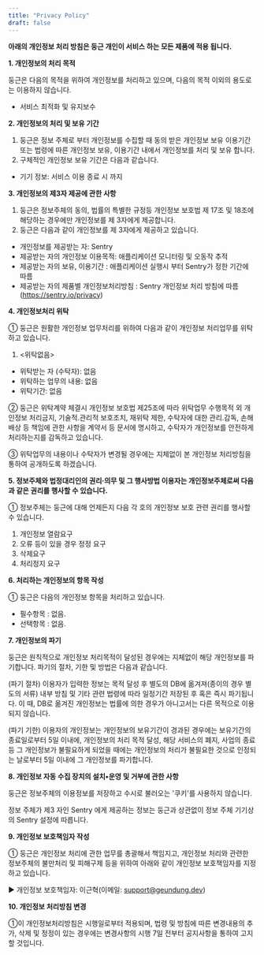 ```yaml
---
title: "Privacy Policy"
draft: false
---
```


**아래의 개인정보 처리 방침은 둥근 개인이 서비스 하는 모든 제품에 적용 됩니다.**

**1. 개인정보의 처리 목적**

둥근은 다음의 목적을 위하여 개인정보를 처리하고 있으며, 다음의 목적 이외의 용도로는 이용하지 않습니다.

- 서비스 최적화 및 유지보수

**2. 개인정보의 처리 및 보유 기간**

1. 둥근은 정보 주체로 부터 개인정보를 수집할 때 동의 받은 개인정보 보유 이용기간 또는 법령에 따른 개인정보 보유, 이용기간 내에서 개인정보를 처리 및 보유 합니다.
2. 구체적인 개인정보 보유 기간은 다음과 같습니다.
- 기기 정보: 서비스 이용 종료 시 까지

**3. 개인정보의 제3자 제공에 관한 사항**

1. 둥근은 정보주체의 동의, 법률의 특별한 규정등 개인정보 보호법 제 17조 및 18조에 해당하는 경우에만 개인정보를 제 3자에게 제공합니다.
2. 둥근은 다음과 같이 개인정보를 제 3자에게 제공하고 있습니다.
- 개인정보를 제공받는 자: Sentry
- 제공받는 자의 개인정보 이용목적: 애플리케이션 모니터링 및 오동작 추적
- 제공받는 자의 보유, 이용기간 : 애플리케이션 실행시 부터 Sentry가 정한 기간에 따름
- 제공받는 자의 제품별 개인정보처리방침 : Sentry 개인정보 처리 방침에 따름 (https://sentry.io/privacy)

**4. 개인정보처리 위탁**

① 둥근은 원활한 개인정보 업무처리를 위하여 다음과 같이 개인정보 처리업무를 위탁하고 있습니다.

1. <위탁없음>
- 위탁받는 자 (수탁자): 없음
- 위탁하는 업무의 내용: 없음
- 위탁기간: 없음

② 둥근은 위탁계약 체결시 개인정보 보호법 제25조에 따라 위탁업무 수행목적 외 개인정보 처리금지, 기술적․관리적 보호조치, 재위탁 제한, 수탁자에 대한 관리․감독, 손해배상 등 책임에 관한 사항을 계약서 등 문서에 명시하고, 수탁자가 개인정보를 안전하게 처리하는지를 감독하고 있습니다.

③ 위탁업무의 내용이나 수탁자가 변경될 경우에는 지체없이 본 개인정보 처리방침을 통하여 공개하도록 하겠습니다.

**5. 정보주체와 법정대리인의 권리·의무 및 그 행사방법 이용자는 개인정보주체로써 다음과 같은 권리를 행사할 수 있습니다.**

① 정보주체는 둥근에 대해 언제든지 다음 각 호의 개인정보 보호 관련 권리를 행사할 수 있습니다.

1. 개인정보 열람요구
2. 오류 등이 있을 경우 정정 요구
3. 삭제요구
4. 처리정지 요구

**6. 처리하는 개인정보의 항목 작성**

① 둥근은 다음의 개인정보 항목을 처리하고 있습니다.

- 필수항목 : 없음.
- 선택항목 : 없음.

**7. 개인정보의 파기**

둥근은 원칙적으로 개인정보 처리목적이 달성된 경우에는 지체없이 해당 개인정보를 파기합니다. 파기의 절차, 기한 및 방법은 다음과 같습니다.

(파기 절차)
이용자가 입력한 정보는 목적 달성 후 별도의 DB에 옮겨져(종이의 경우 별도의 서류) 내부 방침 및 기타 관련 법령에 따라 일정기간 저장된 후 혹은 즉시 파기됩니다. 이 때, DB로 옮겨진 개인정보는 법률에 의한 경우가 아니고서는 다른 목적으로 이용되지 않습니다.

(파기 기한)
이용자의 개인정보는 개인정보의 보유기간이 경과된 경우에는 보유기간의 종료일로부터 5일 이내에, 개인정보의 처리 목적 달성, 해당 서비스의 폐지, 사업의 종료 등 그 개인정보가 불필요하게 되었을 때에는 개인정보의 처리가 불필요한 것으로 인정되는 날로부터 5일 이내에 그 개인정보를 파기합니다.

**8. 개인정보 자동 수집 장치의 설치•운영 및 거부에 관한 사항**

둥근은 정보주체의 이용정보를 저장하고 수시로 불러오는 '쿠키'를 사용하지 않습니다.

정보 주체가 제3 자인 Sentry 에게 제공하는 정보는 둥근과 상관없이 정보 주체 기기상의 Sentry 설정에 따릅니다.

**9. 개인정보 보호책임자 작성**

① 둥근은 개인정보 처리에 관한 업무를 총괄해서 책임지고, 개인정보 처리와 관련한 정보주체의 불만처리 및 피해구제 등을 위하여 아래와 같이 개인정보 보호책임자를 지정하고 있습니다.

▶ 개인정보 보호책임자: 이근혁(이메일: support@geundung.dev)

**10. 개인정보 처리방침 변경**

①이 개인정보처리방침은 시행일로부터 적용되며, 법령 및 방침에 따른 변경내용의 추가, 삭제 및 정정이 있는 경우에는 변경사항의 시행 7일 전부터 공지사항을 통하여 고지할 것입니다.
